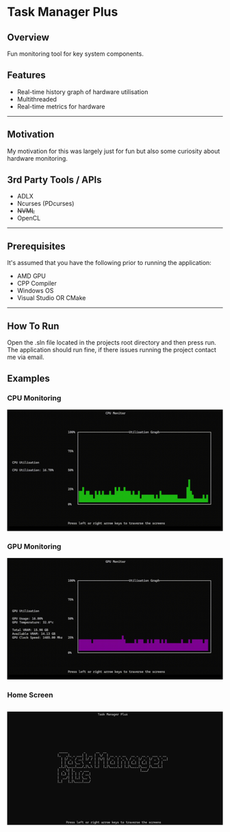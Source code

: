 # Task Manager Plus

## Overview

Fun monitoring tool for key system components. 


## Features
- Real-time history graph of hardware utilisation
- Multithreaded
- Real-time metrics for hardware
---

## Motivation

My motivation for this was largely just for fun but also some curiosity about hardware monitoring.


## 3rd Party Tools / APIs
- ADLX
- Ncurses (PDcurses)
- ~~NVML~~
- OpenCL
---

## Prerequisites
It's assumed that you have the following prior to running the application:
- AMD GPU
- CPP Compiler
- Windows OS
- Visual Studio OR CMake
---

## How To Run

Open the .sln file located in the projects root directory and then press run.
The application should run fine, if there issues running the project contact me via email.

## Examples

### CPU Monitoring
![CPU Monitoring](Assets/cpu.gif)

### GPU Monitoring
![GPU Monitoring](Assets/GPU.gif)

### Home Screen
![Home Screen](Assets/Home.png)
---
